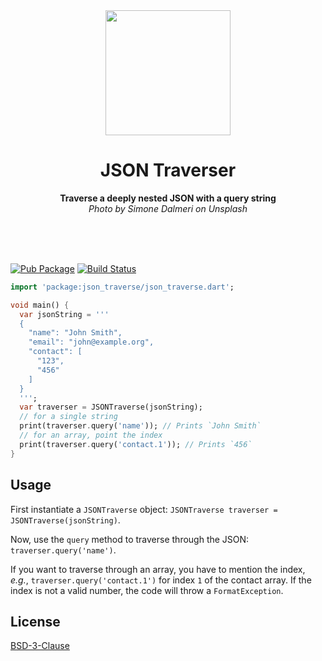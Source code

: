 <div align="center">
	<img src="https://ayan-b.github.io/json_traverse/maple-tree.jpg" width="200" height="200">
	<h1>JSON Traverser</h1>
	<p>
		<b>Traverse a deeply nested JSON with a query string</b><br>
    <i>Photo by Simone Dalmeri on Unsplash</i>
	</p>
	<br>
	<br>
	<br>
</div>

[![Pub Package](https://img.shields.io/pub/v/json_traverse.svg)](https://pub.dev/packages/json_traverse)
[![Build Status](https://travis-ci.com/ayan-b/json_traverse.svg?branch=master)](https://travis-ci.com/ayan-b/json_traverse)

```dart
import 'package:json_traverse/json_traverse.dart';

void main() {
  var jsonString = '''
  {
    "name": "John Smith",
    "email": "john@example.org",
    "contact": [
      "123",
      "456"
    ]
  }
  ''';
  var traverser = JSONTraverse(jsonString);
  // for a single string
  print(traverser.query('name')); // Prints `John Smith`
  // for an array, point the index
  print(traverser.query('contact.1')); // Prints `456`
}

```

## Usage

First instantiate a `JSONTraverse` object: `JSONTraverse traverser = JSONTraverse(jsonString)`.

Now, use the `query` method to traverse through the JSON: `traverser.query('name')`.

If you want to traverse through an array, you have to mention the index, _e.g._,
`traverser.query('contact.1')` for index `1` of the contact array. If the index
is not a valid number, the code will throw a `FormatException`.

## License

[BSD-3-Clause](./LICENSE)

